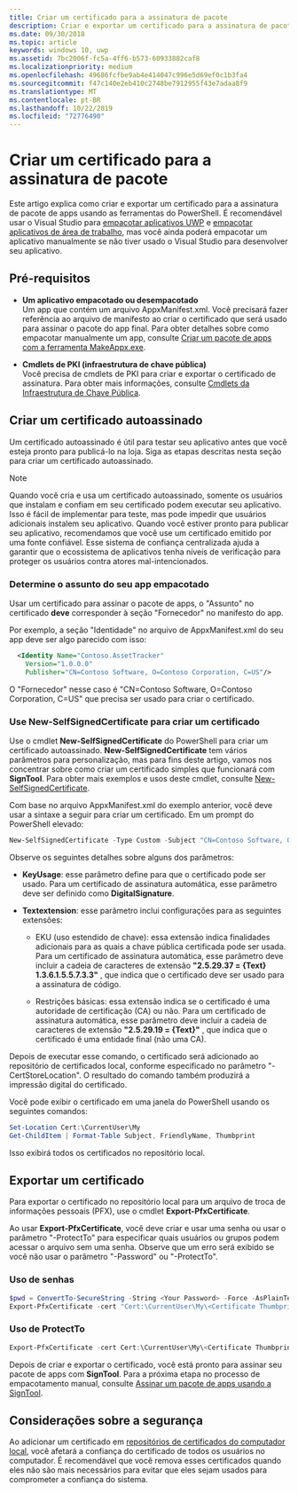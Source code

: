 ```yaml
---
title: Criar um certificado para a assinatura de pacote
description: Criar e exportar um certificado para a assinatura de pacote de apps com as ferramentas do PowerShell.
ms.date: 09/30/2018
ms.topic: article
keywords: windows 10, uwp
ms.assetid: 7bc2006f-fc5a-4ff6-b573-60933882caf8
ms.localizationpriority: medium
ms.openlocfilehash: 49686fcfbe9ab4e414047c996e5d69ef0c1b3fa4
ms.sourcegitcommit: f47c140e2eb410c2748be7912955f43e7adaa8f9
ms.translationtype: MT
ms.contentlocale: pt-BR
ms.lasthandoff: 10/22/2019
ms.locfileid: "72776490"
---
```

# <a name="create-a-certificate-for-package-signing"></a>Criar um certificado para a assinatura de pacote

Este artigo explica como criar e exportar um certificado para a assinatura de pacote de apps usando as ferramentas do PowerShell. É recomendável usar o Visual Studio para [empacotar aplicativos UWP](packaging-uwp-apps.md) e [empacotar aplicativos de área de trabalho](../desktop/desktop-to-uwp-packaging-dot-net.md), mas você ainda poderá empacotar um aplicativo manualmente se não tiver usado o Visual Studio para desenvolver seu aplicativo.

## <a name="prerequisites"></a>Pré-requisitos

- **Um aplicativo empacotado ou desempacotado**  
Um app que contém um arquivo AppxManifest.xml. Você precisará fazer referência ao arquivo de manifesto ao criar o certificado que será usado para assinar o pacote do app final. Para obter detalhes sobre como empacotar manualmente um app, consulte [Criar um pacote de apps com a ferramenta MakeAppx.exe](create-app-package-with-makeappx-tool.md).

- **Cmdlets de PKI (infraestrutura de chave pública)**  
Você precisa de cmdlets de PKI para criar e exportar o certificado de assinatura. Para obter mais informações, consulte [Cmdlets da Infraestrutura de Chave Pública](https://docs.microsoft.com/powershell/module/pkiclient/).

## <a name="create-a-self-signed-certificate"></a>Criar um certificado autoassinado

Um certificado autoassinado é útil para testar seu aplicativo antes que você esteja pronto para publicá-lo na loja. Siga as etapas descritas nesta seção para criar um certificado autoassinado.

> [!NOTE]
> Quando você cria e usa um certificado autoassinado, somente os usuários que instalam e confiam em seu certificado podem executar seu aplicativo. Isso é fácil de implementar para teste, mas pode impedir que usuários adicionais instalem seu aplicativo. Quando você estiver pronto para publicar seu aplicativo, recomendamos que você use um certificado emitido por uma fonte confiável. Esse sistema de confiança centralizada ajuda a garantir que o ecossistema de aplicativos tenha níveis de verificação para proteger os usuários contra atores mal-intencionados.

### <a name="determine-the-subject-of-your-packaged-app"></a>Determine o assunto do seu app empacotado  

Usar um certificado para assinar o pacote de apps, o "Assunto" no certificado **deve** corresponder à seção "Fornecedor" no manifesto do app.

Por exemplo, a seção "Identidade" no arquivo de AppxManifest.xml do seu app deve ser algo parecido com isso:

```xml
  <Identity Name="Contoso.AssetTracker" 
    Version="1.0.0.0" 
    Publisher="CN=Contoso Software, O=Contoso Corporation, C=US"/>
```

O "Fornecedor" nesse caso é "CN=Contoso Software, O=Contoso Corporation, C=US" que precisa ser usado para criar o certificado.

### <a name="use-new-selfsignedcertificate-to-create-a-certificate"></a>Use **New-SelfSignedCertificate** para criar um certificado

Use o cmdlet **New-SelfSignedCertificate** do PowerShell para criar um certificado autoassinado. **New-SelfSignedCertificate** tem vários parâmetros para personalização, mas para fins deste artigo, vamos nos concentrar sobre como criar um certificado simples que funcionará com **SignTool**. Para obter mais exemplos e usos deste cmdlet, consulte [New-SelfSignedCertificate](https://docs.microsoft.com/powershell/module/pkiclient/New-SelfSignedCertificate).

Com base no arquivo AppxManifest.xml do exemplo anterior, você deve usar a sintaxe a seguir para criar um certificado. Em um prompt do PowerShell elevado:

```powershell
New-SelfSignedCertificate -Type Custom -Subject "CN=Contoso Software, O=Contoso Corporation, C=US" -KeyUsage DigitalSignature -FriendlyName "Your friendly name goes here" -CertStoreLocation "Cert:\CurrentUser\My" -TextExtension @("2.5.29.37={text}1.3.6.1.5.5.7.3.3", "2.5.29.19={text}")
```

Observe os seguintes detalhes sobre alguns dos parâmetros:

- **KeyUsage**: esse parâmetro define para que o certificado pode ser usado. Para um certificado de assinatura automática, esse parâmetro deve ser definido como **DigitalSignature**.

- **Textextension**: esse parâmetro inclui configurações para as seguintes extensões:

  - EKU (uso estendido de chave): essa extensão indica finalidades adicionais para as quais a chave pública certificada pode ser usada. Para um certificado de assinatura automática, esse parâmetro deve incluir a cadeia de caracteres de extensão **"2.5.29.37 = {Text} 1.3.6.1.5.5.7.3.3"** , que indica que o certificado deve ser usado para a assinatura de código.

  - Restrições básicas: essa extensão indica se o certificado é uma autoridade de certificação (CA) ou não. Para um certificado de assinatura automática, esse parâmetro deve incluir a cadeia de caracteres de extensão **"2.5.29.19 = {Text}"** , que indica que o certificado é uma entidade final (não uma CA).

Depois de executar esse comando, o certificado será adicionado ao repositório de certificados local, conforme especificado no parâmetro "-CertStoreLocation". O resultado do comando também produzirá a impressão digital do certificado.  

Você pode exibir o certificado em uma janela do PowerShell usando os seguintes comandos:

```powershell
Set-Location Cert:\CurrentUser\My
Get-ChildItem | Format-Table Subject, FriendlyName, Thumbprint
```

Isso exibirá todos os certificados no repositório local.

## <a name="export-a-certificate"></a>Exportar um certificado 

Para exportar o certificado no repositório local para um arquivo de troca de informações pessoais (PFX), use o cmdlet **Export-PfxCertificate**.

Ao usar **Export-PfxCertificate**, você deve criar e usar uma senha ou usar o parâmetro "-ProtectTo" para especificar quais usuários ou grupos podem acessar o arquivo sem uma senha. Observe que um erro será exibido se você não usar o parâmetro "-Password" ou "-ProtectTo".

### <a name="password-usage"></a>Uso de senhas

```powershell
$pwd = ConvertTo-SecureString -String <Your Password> -Force -AsPlainText 
Export-PfxCertificate -cert "Cert:\CurrentUser\My\<Certificate Thumbprint>" -FilePath <FilePath>.pfx -Password $pwd
```

### <a name="protectto-usage"></a>Uso de ProtectTo

```powershell
Export-PfxCertificate -cert Cert:\CurrentUser\My\<Certificate Thumbprint> -FilePath <FilePath>.pfx -ProtectTo <Username or group name>
```

Depois de criar e exportar o certificado, você está pronto para assinar seu pacote de apps com **SignTool**. Para a próxima etapa no processo de empacotamento manual, consulte [Assinar um pacote de apps usando a SignTool](sign-app-package-using-signtool.md).

## <a name="security-considerations"></a>Considerações sobre a segurança

Ao adicionar um certificado em [repositórios de certificados do computador local](https://docs.microsoft.com/windows-hardware/drivers/install/local-machine-and-current-user-certificate-stores), você afetará a confiança do certificado de todos os usuários no computador. É recomendável que você remova esses certificados quando eles não são mais necessários para evitar que eles sejam usados para comprometer a confiança do sistema.
